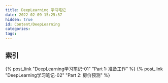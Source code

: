 ```yaml
---
title: DeepLearning 学习笔记
date: 2022-02-09 15:25:57
hidden: true
id: Content/DeepLearning
categories: 
tags:
---
```


## 索引

{% post_link "DeepLearning学习笔记-01" "Part 1: 准备工作" %}
{% post_link "DeepLearning学习笔记-02" "Part 2: 房价预测" %}

